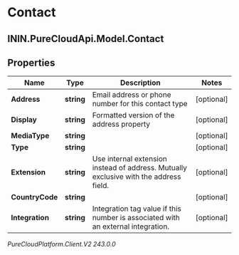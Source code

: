 # Contact

## ININ.PureCloudApi.Model.Contact

## Properties

|Name | Type | Description | Notes|
|------------ | ------------- | ------------- | -------------|
| **Address** | **string** | Email address or phone number for this contact type | [optional] |
| **Display** | **string** | Formatted version of the address property | [optional] |
| **MediaType** | **string** |  | [optional] |
| **Type** | **string** |  | [optional] |
| **Extension** | **string** | Use internal extension instead of address. Mutually exclusive with the address field. | [optional] |
| **CountryCode** | **string** |  | [optional] |
| **Integration** | **string** | Integration tag value if this number is associated with an external integration. | [optional] |



_PureCloudPlatform.Client.V2 243.0.0_
